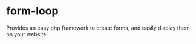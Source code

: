 # form-loop
Provides an easy php framework to create forms, and easily display them on your website.
